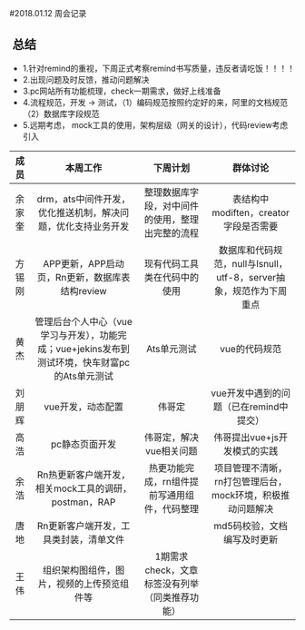 #2018.01.12 周会记录
##  总结
* 1.针对remind的重视，下周正式考察remind书写质量，违反者请吃饭！！！！
* 2.出现问题及时反馈，推动问题解决
* 3.pc网站所有功能梳理，check一期需求，做好上线准备
* 4.流程规范，开发 -> 测试，（1）编码规范按照约定好的来，阿里的文档规范 （2）数据库字段规范
* 5.远期考虑， mock工具的使用，架构层级（网关的设计），代码review考虑引入

| 成员  | 本周工作  | 下周计划 |群体讨论|
|:---: |:------:|:------:|:-----:|
|余家奎|drm，ats中间件开发，优化推送机制，解决问题，优化支持业务开发|整理数据库字段，对中间件的使用，整理出完整的流程|表结构中modiften，creator字段是否需要|
|方锡刚|APP更新，APP启动页，Rn更新，数据库表结构review|现有代码工具类在代码中的使用|数据库和代码规范，null与Isnull，utf-8，server抽象，规范作为下周重点
|黄杰|管理后台个人中心（vue学习与开发），功能完成；vue+jekins发布到测试环境，快车财富pc的Ats单元测试|Ats单元测试|vue的代码规范
|刘朋辉|vue开发，动态配置|伟哥定|vue开发中遇到的问题（已在remind中提交）
|高浩|pc静态页面开发|伟哥定，解决vue相关问题|伟哥提出vue+js开发模式的实践
|余浩|Rn热更新客户端开发，相关mock工具的调研，postman，RAP|热更功能完成，rn组件提前写通用组件，代码整理|项目管理不清晰，rn打包管理后台，mock环境，积极推动问题解决
|唐地|Rn更新客户端开发，工具类封装，清单文件||md5码校验，文档编写及时更新
|王伟|组织架构图组件，图片，视频的上传预览组件等|1期需求check，文章标签没有列举（同类推荐功能）
